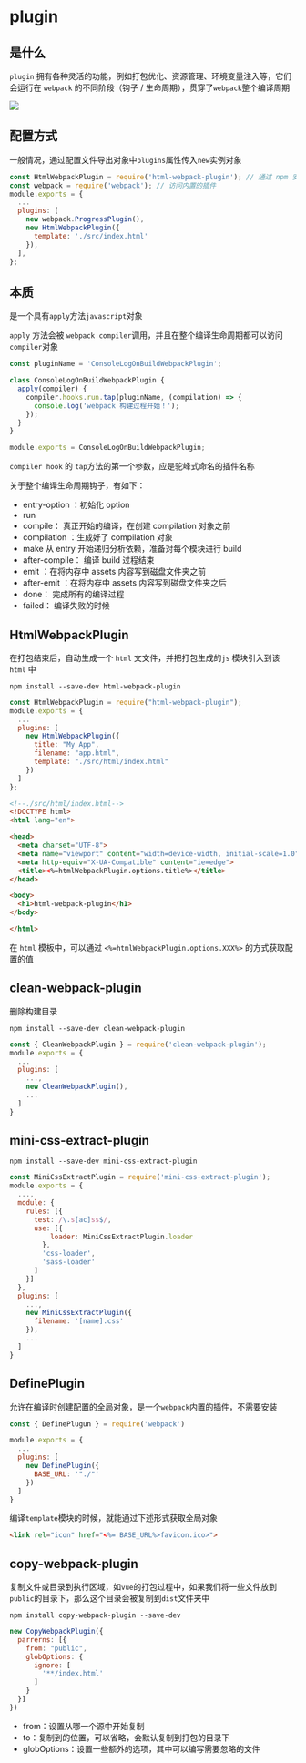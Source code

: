 # plugin

## 是什么

`plugin` 拥有各种灵活的功能，例如打包优化、资源管理、环境变量注入等，它们会运行在 `webpack` 的不同阶段（钩子 / 生命周期），贯穿了`webpack`整个编译周期

![](https://cdn.jsdelivr.net/gh/kingmusi/blogImages/img/202206070039641.png)

## 配置方式

一般情况，通过配置文件导出对象中`plugins`属性传入`new`实例对象

```js
const HtmlWebpackPlugin = require('html-webpack-plugin'); // 通过 npm 安装
const webpack = require('webpack'); // 访问内置的插件
module.exports = {
  ...
  plugins: [
    new webpack.ProgressPlugin(),
    new HtmlWebpackPlugin({
      template: './src/index.html'
    }),
  ],
};
```

## 本质

是一个具有`apply`方法`javascript`对象

`apply` 方法会被 `webpack compiler`调用，并且在整个编译生命周期都可以访问 `compiler`对象

```js
const pluginName = 'ConsoleLogOnBuildWebpackPlugin';

class ConsoleLogOnBuildWebpackPlugin {
  apply(compiler) {
    compiler.hooks.run.tap(pluginName, (compilation) => {
      console.log('webpack 构建过程开始！');
    });
  }
}

module.exports = ConsoleLogOnBuildWebpackPlugin;
```

`compiler hook` 的 `tap`方法的第一个参数，应是驼峰式命名的插件名称

关于整个编译生命周期钩子，有如下：

- entry-option ：初始化 option
- run
- compile： 真正开始的编译，在创建 compilation 对象之前
- compilation ：生成好了 compilation 对象
- make 从 entry 开始递归分析依赖，准备对每个模块进行 build
- after-compile： 编译 build 过程结束
- emit ：在将内存中 assets 内容写到磁盘文件夹之前
- after-emit ：在将内存中 assets 内容写到磁盘文件夹之后
- done： 完成所有的编译过程
- failed： 编译失败的时候

## HtmlWebpackPlugin

在打包结束后，⾃动生成⼀个 `html` ⽂文件，并把打包生成的`js` 模块引⼊到该 `html` 中

```shell
npm install --save-dev html-webpack-plugin
```

```js
const HtmlWebpackPlugin = require("html-webpack-plugin");
module.exports = {
  ...
  plugins: [
    new HtmlWebpackPlugin({
      title: "My App",
      filename: "app.html",
      template: "./src/html/index.html"
    })
  ]
};
```

```html
<!--./src/html/index.html-->
<!DOCTYPE html>
<html lang="en">

<head>
  <meta charset="UTF-8">
  <meta name="viewport" content="width=device-width, initial-scale=1.0">
  <meta http-equiv="X-UA-Compatible" content="ie=edge">
  <title><%=htmlWebpackPlugin.options.title%></title>
</head>

<body>
  <h1>html-webpack-plugin</h1>
</body>

</html>
```

在 `html` 模板中，可以通过 `<%=htmlWebpackPlugin.options.XXX%>` 的方式获取配置的值

## clean-webpack-plugin

删除构建目录

```shell
npm install --save-dev clean-webpack-plugin
```

```js
const { CleanWebpackPlugin } = require('clean-webpack-plugin');
module.exports = {
  ...
  plugins: [
    ...,
    new CleanWebpackPlugin(),
    ...
  ]
}
```

## mini-css-extract-plugin

```shell
npm install --save-dev mini-css-extract-plugin
```

```js
const MiniCssExtractPlugin = require('mini-css-extract-plugin');
module.exports = {
  ...,
  module: {
    rules: [{
      test: /\.s[ac]ss$/,
      use: [{
          loader: MiniCssExtractPlugin.loader
        },
        'css-loader',
        'sass-loader'
      ]
    }]
  },
  plugins: [
    ...,
    new MiniCssExtractPlugin({
      filename: '[name].css'
    }),
    ...
  ]
}
```

## DefinePlugin

允许在编译时创建配置的全局对象，是一个`webpack`内置的插件，不需要安装

```js
const { DefinePlugun } = require('webpack')

module.exports = {
  ...
  plugins: [
    new DefinePlugin({
      BASE_URL: '"./"'
    })
  ]
}
```

编译`template`模块的时候，就能通过下述形式获取全局对象

```html
<link rel="icon" href="<%= BASE_URL%>favicon.ico>">
```

## copy-webpack-plugin

复制文件或目录到执行区域，如`vue`的打包过程中，如果我们将一些文件放到`public`的目录下，那么这个目录会被复制到`dist`文件夹中

```shell
npm install copy-webpack-plugin --save-dev
```

```js
new CopyWebpackPlugin({
  parrerns: [{
    from: "public",
    globOptions: {
      ignore: [
        '**/index.html'
      ]
    }
  }]
})
```

- from：设置从哪一个源中开始复制
- to：复制到的位置，可以省略，会默认复制到打包的目录下
- globOptions：设置一些额外的选项，其中可以编写需要忽略的文件